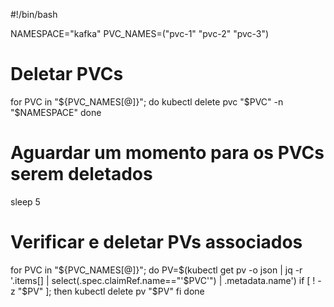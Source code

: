 #!/bin/bash

NAMESPACE="kafka"
PVC_NAMES=("pvc-1" "pvc-2" "pvc-3")

# Deletar PVCs
for PVC in "${PVC_NAMES[@]}"; do
  kubectl delete pvc "$PVC" -n "$NAMESPACE"
done

# Aguardar um momento para os PVCs serem deletados
sleep 5

# Verificar e deletar PVs associados
for PVC in "${PVC_NAMES[@]}"; do
  PV=$(kubectl get pv -o json | jq -r '.items[] | select(.spec.claimRef.name=="'$PVC'") | .metadata.name')
  if [ ! -z "$PV" ]; then
    kubectl delete pv "$PV"
  fi
done
